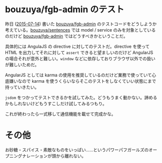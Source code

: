 # bouzuya/fgb-admin のテスト

昨日 ([2015-07-14][]) 書いた [bouzuya/fgb-admin][] のテストコードをどうしようか考えている。[bouzuya/sentences][] では model / service のみを対象としているのだけど [bouzuya/fgb-admin][] ではどうすべきかということだ。

具体的には AngulaJS の directive に対してのテストだ。directive を使って HTML を出力してそれに対して `assert` できると望ましいのだけど AngularJS の場合それが意外と難しい。`window` などに依存しておりブラウザ以外での扱いが難しいためだ。

AngularJS としては karma の使用を推奨しているのだけど業務で使っていて心底嫌いなので karma を使うくらいならそこのテストをしなくていい状態にまで持っていきたい。

`jsdom` をつかってテストできるかを試してみた。どうもうまく動かない。諦めるかもしれないけどもうすこしだけ試してみるつもり。

これが終わったら一式移して通信機能を載せて完成かな。

# その他

お砂糖・スパイス・素敵なものをいっぱい……というパワーパフガールズのオープニングナレーションが頭から離れない。

[bouzuya/fgb-admin]: https://github.com/bouzuya/fgb-admin
[bouzuya/sentences]: https://github.com/bouzuya/sentences
[2015-07-14]: https://blog.bouzuya.net/2015/07/14/
